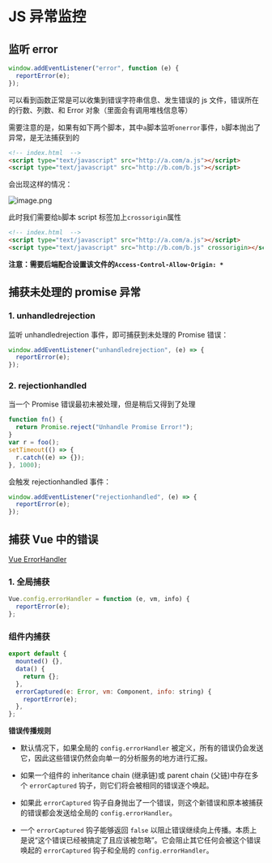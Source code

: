 # JS 异常监控

## 监听 error

```js
window.addEventListener("error", function (e) {
  reportError(e);
});
```

可以看到函数正常是可以收集到错误字符串信息、发生错误的 js 文件，错误所在的行数、列数、和 Error 对象（里面会有调用堆栈信息等）

需要注意的是，如果有如下两个脚本，其中`a`脚本监听`onerror`事件，`b`脚本抛出了异常，是无法捕获到的

```html
<!-- index.html  -->
<script type="text/javascript" src="http://a.com/a.js"></script>
<script type="text/javascript" src="http://b.com/b.js"></script>
```

会出现这样的情况：

![image.png](http://tva1.sinaimg.cn/large/006vSZ9Ugy1gx66l66js3j310u058whr.jpg)

此时我们需要给`b`脚本 script 标签加上`crossorigin`属性

```html
<!-- index.html  -->
<script type="text/javascript" src="http://a.com/a.js"></script>
<script type="text/javascript" src="http://b.com/b.js" crossorigin></script>
```

**注意：需要后端配合设置该文件的`Access-Control-Allow-Origin: *`**

## 捕获未处理的 promise 异常

### 1. unhandledrejection

监听 unhandledrejection 事件，即可捕获到未处理的 Promise 错误：

```js
window.addEventListener("unhandledrejection", (e) => {
  reportError(e);
});
```

### 2. rejectionhandled

当一个 Promise 错误最初未被处理，但是稍后又得到了处理

```js
function fn() {
  return Promise.reject("Unhandle Promise Error!");
}
var r = foo();
setTimeout(() => {
  r.catch((e) => {});
}, 1000);
```

会触发 rejectionhandled 事件：

```js
window.addEventListener("rejectionhandled", (e) => {
  reportError(e);
});
```

## 捕获 Vue 中的错误

[Vue ErrorHandler](https://cn.vuejs.org/v2/api/#errorHandler)

### 1. 全局捕获

```js
Vue.config.errorHandler = function (e, vm, info) {
  reportError(e);
};
```

### 组件内捕获

```js
export default {
  mounted() {},
  data() {
    return {};
  },
  errorCaptured(e: Error, vm: Component, info: string) {
    reportError(e);
  },
};
```

**错误传播规则**

- 默认情况下，如果全局的 `config.errorHandler` 被定义，所有的错误仍会发送它，因此这些错误仍然会向单一的分析服务的地方进行汇报。

- 如果一个组件的 inheritance chain (继承链)或 parent chain (父链)中存在多个 `errorCaptured` 钩子，则它们将会被相同的错误逐个唤起。

- 如果此 `errorCaptured` 钩子自身抛出了一个错误，则这个新错误和原本被捕获的错误都会发送给全局的 `config.errorHandler`。

- 一个 `errorCaptured` 钩子能够返回 `false` 以阻止错误继续向上传播。本质上是说“这个错误已经被搞定了且应该被忽略”。它会阻止其它任何会被这个错误唤起的 `errorCaptured` 钩子和全局的 `config.errorHandler`。
